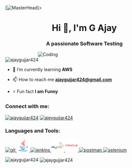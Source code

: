 [![MasterHead](https://media.licdn.com/dms/image/D5616AQHrUd72kaUrhg/profile-displaybackgroundimage-shrink_350_1400/0/1691605140179?e=1698883200&v=beta&t=XkQVdOTttFlTNsM3zJYPEDEEvLKpdkVmzDVUHOZFJJs)]>
<h1 align="center">Hi 👋, I'm G Ajay</h1>
<h3 align="center">A passionate Software Testing </h3>
<img align="right" alt="Coding" width="400" src="https://cdn.dribbble.com/users/1162077/screenshots/3848914/programmer.gif">

<p align="left"> <img src="https://komarev.com/ghpvc/?username=ajaygujjar424&label=Profile%20views&color=0e75b6&style=flat" alt="ajaygujjar424" /> </p>

- 🌱 I’m currently learning **AWS**

- 📫 How to reach me **ajaygujjar424@gmail.com**

- ⚡ Fun fact **I am Funny**

<h3 align="left">Connect with me:</h3>
<p align="left">
<a href="https://linkedin.com/in/ajaygujjar424" target="blank"><img align="center" src="https://raw.githubusercontent.com/rahuldkjain/github-profile-readme-generator/master/src/images/icons/Social/linked-in-alt.svg" alt="ajaygujjar424" height="30" width="40" /></a>
<a href="https://instagram.com/ajeygujjar424" target="blank"><img align="center" src="https://raw.githubusercontent.com/rahuldkjain/github-profile-readme-generator/master/src/images/icons/Social/instagram.svg" alt="ajeygujjar424" height="30" width="40" /></a>
</p>

<h3 align="left">Languages and Tools:</h3>
<p align="left"> <a href="https://git-scm.com/" target="_blank" rel="noreferrer"> <img src="https://www.vectorlogo.zone/logos/git-scm/git-scm-icon.svg" alt="git" width="40" height="40"/> </a> <a href="https://www.java.com" target="_blank" rel="noreferrer"> <img src="https://raw.githubusercontent.com/devicons/devicon/master/icons/java/java-original.svg" alt="java" width="40" height="40"/> </a> <a href="https://www.jenkins.io" target="_blank" rel="noreferrer"> <img src="https://www.vectorlogo.zone/logos/jenkins/jenkins-icon.svg" alt="jenkins" width="40" height="40"/> </a> <a href="https://www.mysql.com/" target="_blank" rel="noreferrer"> <img src="https://raw.githubusercontent.com/devicons/devicon/master/icons/mysql/mysql-original-wordmark.svg" alt="mysql" width="40" height="40"/> </a> <a href="https://www.oracle.com/" target="_blank" rel="noreferrer"> <img src="https://raw.githubusercontent.com/devicons/devicon/master/icons/oracle/oracle-original.svg" alt="oracle" width="40" height="40"/> </a> <a href="https://postman.com" target="_blank" rel="noreferrer"> <img src="https://www.vectorlogo.zone/logos/getpostman/getpostman-icon.svg" alt="postman" width="40" height="40"/> </a> <a href="https://www.selenium.dev" target="_blank" rel="noreferrer"> <img src="https://raw.githubusercontent.com/detain/svg-logos/780f25886640cef088af994181646db2f6b1a3f8/svg/selenium-logo.svg" alt="selenium" width="40" height="40"/> </a> </p>

<p><img align="left" src="https://github-readme-stats.vercel.app/api/top-langs?username=ajaygujjar424&show_icons=true&locale=en&layout=compact" alt="ajaygujjar424" /></p>

<p>&nbsp;<img align="center" src="https://github-readme-stats.vercel.app/api?username=ajaygujjar424&show_icons=true&locale=en" alt="ajaygujjar424" /></p>
